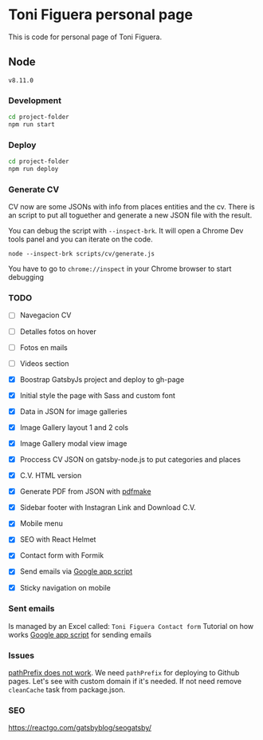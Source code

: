 # Toni Figuera personal page
This is code for personal page of Toni Figuera.

## Node
`v8.11.0`

### Development
```sh
cd project-folder
npm run start
```

### Deploy
```sh
cd project-folder
npm run deploy
```

### Generate CV
CV now are some JSONs with info from places entities and the cv. There is an script to put all toguether and generate a new JSON file with the result.

You can debug the script with `--inspect-brk`. It will open a Chrome Dev tools panel and you can iterate on the code.
```
node --inspect-brk scripts/cv/generate.js
```
You have to go to `chrome://inspect` in your Chrome browser to start debugging

### TODO
- [ ] Navegacion CV
- [ ] Detalles fotos on hover
- [ ] Fotos en mails
- [ ] Videos section
- [x] Boostrap GatsbyJs project and deploy to gh-page
- [x] Initial style the page with Sass and custom font
- [x] Data in JSON for image galleries
- [x] Image Gallery layout 1 and 2 cols
- [x] Image Gallery modal view image
- [x] Proccess CV JSON on gatsby-node.js to put categories and places
- [x] C.V. HTML version
- [x] Generate PDF from JSON with [pdfmake](http://pdfmake.org)
- [x] Sidebar footer with Instagran Link and Download C.V.
- [x] Mobile menu
- [x] SEO with React Helmet
- [x] Contact form with Formik
- [x] Send emails via [Google app script](https://github.com/dwyl/learn-to-send-email-via-google-script-html-no-server)
- [x] Sticky navigation on mobile


### Sent emails
Is managed by an Excel called: `Toni Figuera Contact form`
Tutorial on how works [Google app script](https://github.com/dwyl/learn-to-send-email-via-google-script-html-no-server) for sending emails

### Issues
[pathPrefix does not work](https://github.com/gatsbyjs/gatsby/issues/2440). We need `pathPrefix` for deploying to Github pages. Let's see with custom domain if it's needed. If not need remove `cleanCache` task from package.json.


### SEO
https://reactgo.com/gatsbyblog/seogatsby/

